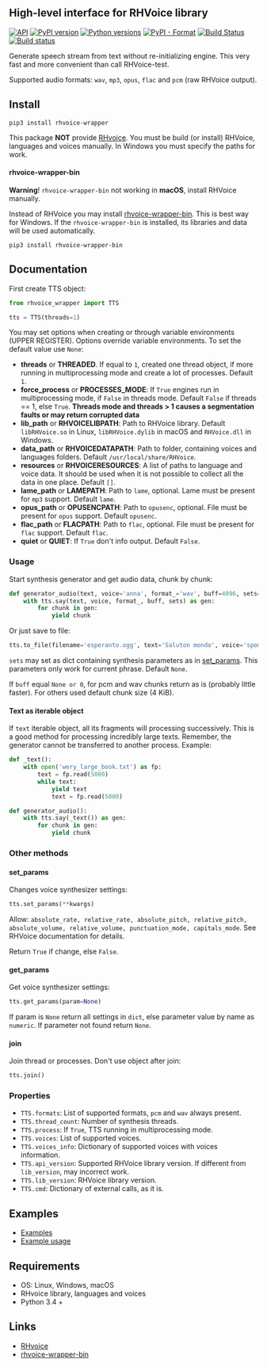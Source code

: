 ## High-level interface for RHVoice library
[![API](https://img.shields.io/badge/API-0.7.2-lightgrey.svg)](https://github.com/Aculeasis/rhvoice-proxy)
[![PyPI version](https://img.shields.io/pypi/v/rhvoice-wrapper.svg)](https://pypi.org/project/rhvoice-wrapper/)
[![Python versions](https://img.shields.io/badge/python-3.4%2B-blue.svg)](https://pypi.org/project/rhvoice-wrapper/)
[![PyPI - Format](https://img.shields.io/pypi/format/rhvoice-wrapper.svg)](https://pypi.org/project/rhvoice-wrapper/)
[![Build Status](https://travis-ci.org/Aculeasis/rhvoice-proxy.svg?branch=master)](https://travis-ci.org/Aculeasis/rhvoice-proxy)
[![Build status](https://ci.appveyor.com/api/projects/status/lan2fw4c4xl7pvya/branch/master?svg=true)](https://ci.appveyor.com/project/Aculeasis/rhvoice-proxy)

Generate speech stream from text without re-initializing engine.
This very fast and more convenient than call RHVoice-test.

Supported audio formats: `wav`, `mp3`, `opus`, `flac` and `pcm` (raw RHVoice output).

## Install
`pip3 install rhvoice-wrapper`

This package **NOT** provide [RHvoice](https://github.com/Olga-Yakovleva/RHVoice). You must be build (or install) RHVoice, languages and voices manually. In Windows you must specify the paths for work.

#### rhvoice-wrapper-bin
**Warning**! `rhvoice-wrapper-bin` not working in **macOS**, install RHVoice manually.

Instead of RHVoice you may install [rhvoice-wrapper-bin](https://github.com/Aculeasis/rhvoice-wrapper-bin). This is best way for Windows. 
If the `rhvoice-wrapper-bin` is installed, its libraries and data will be used automatically.

`pip3 install rhvoice-wrapper-bin`

## Documentation

First create TTS object:
```python
from rhvoice_wrapper import TTS

tts = TTS(threads=1)
```
You may set options when creating or through variable environments (UPPER REGISTER). Options override variable environments. To set the default value use `None`:
- **threads** or **THREADED**. If equal to `1`, created one thread object, if more running in multiprocessing mode and create a lot of processes. Default `1`.
- **force_process** or **PROCESSES_MODE**: If `True` engines run in multiprocessing mode, if `False` in threads mode.
Default `False` if threads == 1, else `True`.
**Threads mode and threads > 1 causes a segmentation faults or may return corrupted data**
- **lib_path** or **RHVOICELIBPATH**: Path to RHVoice library. Default `libRHVoice.so` in Linux, `libRHVoice.dylib` in macOS and `RHVoice.dll` in Windows.
- **data_path** or **RHVOICEDATAPATH**: Path to folder, containing voices and languages folders. Default `/usr/local/share/RHVoice`.
- **resources** or **RHVOICERESOURCES**: A list of paths to language and voice data. It should be used when it is not possible to collect all the data in one place. Default `[]`.
- **lame_path** or **LAMEPATH**: Path to `lame`, optional. Lame must be present for `mp3` support. Default `lame`.
- **opus_path** or **OPUSENCPATH**: Path to `opusenc`, optional. File must be present for `opus` support. Default `opusenc`.
- **flac_path** or **FLACPATH**: Path to `flac`, optional. File must be present for `flac` support. Default `flac`.
- **quiet** or **QUIET**: If `True` don't info output. Default `False`.

### Usage
Start synthesis generator and get audio data, chunk by chunk:

```python
def generator_audio(text, voice='anna', format_='wav', buff=4096, sets=None):
    with tts.say(text, voice, format_, buff, sets) as gen:
        for chunk in gen:
            yield chunk
```
Or just save to file:
```python
tts.to_file(filename='esperanto.ogg', text='Saluton mondo', voice='spomenka', format_='opus', sets=None)
```
`sets` may set as dict containing synthesis parameters as in [set_params](#set_params).
This parameters only work for current phrase. Default `None`.

If `buff` equal `None or 0`, for pcm and wav chunks return as is (probably little faster).
For others used default chunk size (4 KiB).

#### Text as iterable object
If `text` iterable object, all its fragments will processing successively.
This is a good method for processing incredibly large texts.
Remember, the generator cannot be transferred to another process. Example:
```python
def _text():
    with open('wery_large_book.txt') as fp:
        text = fp.read(5000)
        while text:
            yield text
            text = fp.read(5000)

def generator_audio():
    with tts.say(_text()) as gen:
        for chunk in gen:
            yield chunk
```
### Other methods
#### set_params
Changes voice synthesizer settings:
```python
tts.set_params(**kwargs)
```
Allow: `absolute_rate, relative_rate, absolute_pitch, relative_pitch, absolute_volume, relative_volume, punctuation_mode, capitals_mode`. See RHVoice documentation for details.

Return `True` if change, else `False`.

#### get_params
Get voice synthesizer settings:
```python
tts.get_params(param=None)
```
If param is `None` return all settings in `dict`, else parameter value by name as `numeric`. If parameter not found return `None`.

#### join
Join thread or processes. Don't use object after join:
```python
tts.join()
```

### Properties
- `TTS.formats`: List of supported formats, `pcm` and `wav` always present.
- `TTS.thread_count`: Number of synthesis threads.
- `TTS.process`: If `True`, TTS running in multiprocessing mode.
- `TTS.voices`: List of supported voices.
- `TTS.voices_info`: Dictionary of supported voices with voices information. 
- `TTS.api_version`: Supported RHVoice library version. If different from `lib_version`, may incorrect work.
- `TTS.lib_version`: RHVoice library version.
- `TTS.cmd`: Dictionary of external calls, as it is.

## Examples
- [Examples](https://github.com/Aculeasis/rhvoice-proxy/tree/master/rhvoice_wrapper/examples/)
- [Example usage](https://github.com/Aculeasis/rhvoice-rest/blob/master/app.py)

## Requirements
- OS: Linux, Windows, macOS
- RHvoice library, languages and voices
- Python 3.4 +

## Links
- [RHvoice](https://github.com/Olga-Yakovleva/RHVoice)
- [rhvoice-wrapper-bin](https://github.com/Aculeasis/rhvoice-wrapper-bin)
